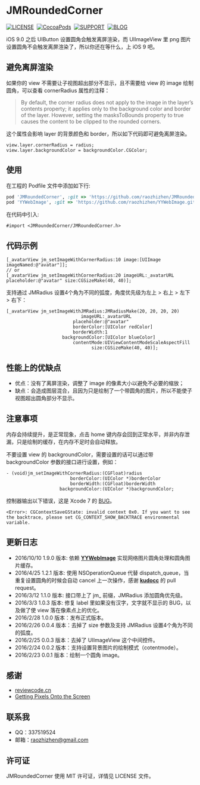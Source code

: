 # JMRoundedCorner

[![LICENSE](https://img.shields.io/badge/license-MIT-green.svg?style=flat)](https://raw.githubusercontent.com/raozhizhen/JMRoundedCorner/master/LICENSE)&nbsp;
[![CocoaPods](http://img.shields.io/cocoapods/v/JMRoundedCorner.svg?style=flat)](http://cocoapods.org/?q=JMRoundedCorner)&nbsp;
[![SUPPORT](https://img.shields.io/badge/support-iOS%207%2B%20-blue.svg?style=flat)](https://en.wikipedia.org/wiki/IOS_7)&nbsp;
[![BLOG](https://img.shields.io/badge/blog-raozhizhen.com-orange.svg?style=flat)](http://raozhizhen.com)&nbsp;

iOS 9.0 之后 UIButton 设置圆角会触发离屏渲染，而 UIImageView 里 png 图片设置圆角不会触发离屏渲染了，所以你还在等什么，上 iOS 9 吧。


## 避免离屏渲染

如果你的 view 不需要让子视图超出部分不显示，且不需要给 view 的 image 绘制圆角，可以查看 cornerRadius 属性的注释：

> By default, the corner radius does not apply to the image in the layer’s contents property; it applies only to the background color and border of the layer. However, setting the masksToBounds property to true causes the content to be clipped to the rounded corners.

这个属性会影响 layer 的背景颜色和 border，所以如下代码即可避免离屏渲染。

```objc
view.layer.cornerRadius = radius;
view.layer.backgroundColor = backgroundColor.CGColor;
```


## 使用

在工程的 Podfile 文件中添加如下行:

```ruby
pod 'JMRoundedCorner', :git => 'https://github.com/raozhizhen/JMRoundedCorner.git', :tag => '1.9.6'
pod 'YYWebImage', :git => 'https://github.com/raozhizhen/YYWebImage.git', :tag => '1.0.5'
```

在代码中引入:

``` objc
#import <JMRoundedCorner/JMRoundedCorner.h>
```


## 代码示例

```objc
[_avatarView jm_setImageWithCornerRadius:10 image:[UIImage imageNamed:@"avatar"]];
// or
[_avatarView jm_setImageWithCornerRadius:20 imageURL:_avatarURL placeholder:@"avatar" size:CGSizeMake(40, 40)];
```

支持通过 JMRadius 设置4个角为不同的弧度，角度优先级为左上 > 右上 > 左下 > 右下：

```objc
[_avatarView jm_setImageWithJMRadius:JMRadiusMake(20, 20, 20, 20)
                            imageURL:_avatarURL
                         placeholder:@"avatar"
                         borderColor:[UIColor redColor]
                         borderWidth:1
                     backgroundColor:[UIColor blueColor]
                         contentMode:UIViewContentModeScaleAspectFill
                                size:CGSizeMake(40, 40)];
```


## 性能上的优缺点

* 优点：没有了离屏渲染，调整了 image 的像素大小以避免不必要的缩放；
* 缺点：会造成图层混合，且因为只是绘制了一个带圆角的图片，所以不能使子视图超出圆角部分不显示。


## 注意事项

内存会持续提升，是正常现象，点击 home 键内存会回到正常水平，并非内存泄漏，只是绘制的缓存，在内存不足时会自动释放。

不要设置 view 的 backgroundColor，需要设置的话可以通过带 backgroundColor 参数的接口进行设置，例如：

```objc
- (void)jm_setImageWithCornerRadius:(CGFloat)radius
                        borderColor:(UIColor *)borderColor
                        borderWidth:(CGFloat)borderWidth
                    backgroundColor:(UIColor *)backgroundColor;
```

控制器输出以下错误，这是 Xcode 7 的 [BUG](https://forums.developer.apple.com/thread/13683)。

```
<Error>: CGContextSaveGState: invalid context 0x0. If you want to see the backtrace, please set CG_CONTEXT_SHOW_BACKTRACE environmental variable.
```

## 更新日志

* 2016/10/10 1.9.0 版本: 依赖 **[YYWebImage](https://github.com/ibireme/YYWebImage)** 实现网络图片圆角处理和圆角图片缓存。
* 2016/4/25  1.2.1 版本: 使用 NSOperationQueue 代替 dispatch_queue，当重复设置圆角的时候会自动 cancel 上一次操作，感谢 **[kudocc](https://github.com/kudocc)** 的 pull request。
* 2016/3/12  1.1.0 版本: 接口带上了 jm_ 前缀，JMRadius 添加圆角优先级。
* 2016/3/3   1.0.3 版本: 修复 label 里如果没有汉字，文字就不显示的 BUG，以及做了使 view 落在像素点上的优化。
* 2016/2/28  1.0.0 版本：发布正式版本。
* 2016/2/26  0.0.4 版本：去掉了 size 参数及支持 JMRadius 设置4个角为不同的弧度。
* 2016/2/25  0.0.3 版本：去掉了 UIImageView 这个中间控件。
* 2016/2/24  0.0.2 版本：支持设置背景图片的绘制模式（cotentmode）。
* 2016/2/23  0.0.1 版本：绘制一个圆角 image。


## 感谢

* [reviewcode.cn](http://www.reviewcode.cn/article.html?reviewId=7)
* [Getting Pixels Onto the Screen](https://www.objc.io/issues/3-views/moving-pixels-onto-the-screen/)


## 联系我

* QQ：337519524
* 邮箱：raozhizhen@gmail.com


## 许可证

JMRoundedCorner 使用 MIT 许可证，详情见 LICENSE 文件。
